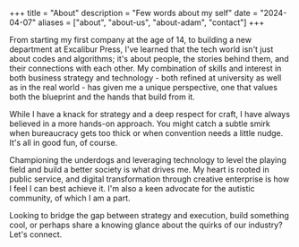 +++
title = "About"
description = "Few words about my self"
date = "2024-04-07"
aliases = ["about", "about-us", "about-adam", "contact"]
+++

From starting my first company at the age of 14, to building a new department at Excalibur Press, I've learned that the tech world isn't just about codes and algorithms; it's about people, the stories behind them, and their connections with each other. My combination of skills and interest in both business strategy and technology - both refined at university as well as in the real world - has given me a unique perspective, one that values both the blueprint and the hands that build from it.

While I have a knack for strategy and a deep respect for craft, I have always believed in a more hands-on approach. You might catch a subtle smirk when bureaucracy gets too thick or when convention needs a little nudge. It's all in good fun, of course.

Championing the underdogs and leveraging technology to level the playing field and build a better society is what drives me. My heart is rooted in public service, and digital transformation through creative enterprise is how I feel I can best achieve it. I'm also a keen advocate for the autistic community, of which I am a part.

Looking to bridge the gap between strategy and execution, build something cool, or perhaps share a knowing glance about the quirks of our industry? Let's connect.
